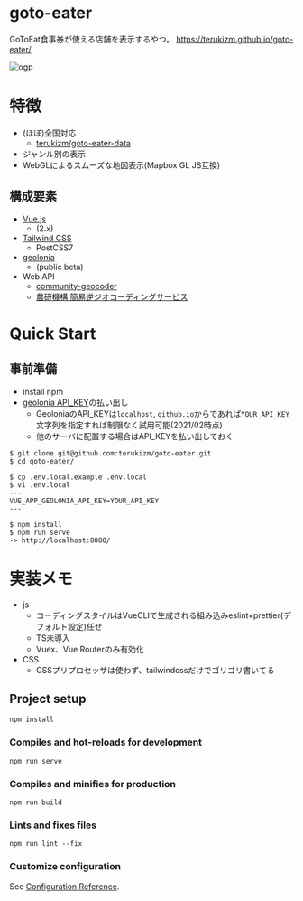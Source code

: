goto-eater
===

GoToEat食事券が使える店舗を表示するやつ。
https://terukizm.github.io/goto-eater/

![ogp](https://repository-images.githubusercontent.com/326689263/2ee89b00-63f7-11eb-98a4-c1a152f0e357)
# 特徴

* (ほぼ)全国対応
  * [terukizm/goto\-eater\-data](https://github.com/terukizm/goto-eater-data)
* ジャンル別の表示
* WebGLによるスムーズな地図表示(Mapbox GL JS互換)

## 構成要素

* [Vue.js](https://jp.vuejs.org/index.html)
  * (2.x)
* [Tailwind CSS](https://tailwindcss.com/)
  * PostCSS7
* [geolonia](https://geolonia.com/)
  * (public beta)
* Web API
  * [community-geocoder](https://github.com/geolonia/community-geocoder)
  * [農研機構 簡易逆ジオコーディングサービス](https://aginfo.cgk.affrc.go.jp/rgeocode/index.html.ja)
# Quick Start

## 事前準備

* install npm
* [geolonia API_KEY](https://app.geolonia.com/?lang=ja#/signup)の払い出し
  * GeoloniaのAPI_KEYは`localhost`, `github.io`からであれば`YOUR_API_KEY`文字列を指定すれば制限なく試用可能(2021/02時点)
  * 他のサーバに配置する場合はAPI_KEYを払い出しておく

```
$ git clone git@github.com:terukizm/goto-eater.git
$ cd goto-eater/

$ cp .env.local.example .env.local
$ vi .env.local
---
VUE_APP_GEOLONIA_API_KEY=YOUR_API_KEY
---

$ npm install
$ npm run serve
-> http://localhost:8080/
```

# 実装メモ

* js
  * コーディングスタイルはVueCLIで生成される組み込みeslint+prettier(デフォルト設定)任せ
  * TS未導入
  * Vuex、Vue Routerのみ有効化
* CSS
  * CSSプリプロセッサは使わず、tailwindcssだけでゴリゴリ書いてる

## Project setup
```
npm install
```

### Compiles and hot-reloads for development
```
npm run serve
```

### Compiles and minifies for production
```
npm run build
```

### Lints and fixes files
```
npm run lint --fix
```

### Customize configuration
See [Configuration Reference](https://cli.vuejs.org/config/).
